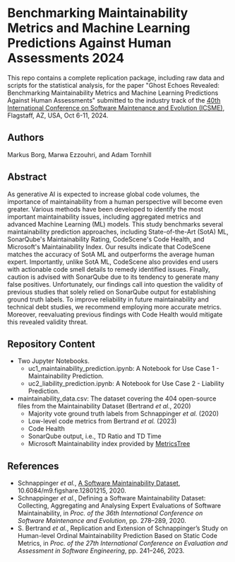 # Benchmarking Maintainability Metrics and Machine Learning Predictions Against Human Assessments 2024

This repo contains a complete replication package, including raw data and scripts for the statistical analysis, for the paper "Ghost Echoes Revealed: Benchmarking Maintainability Metrics and Machine Learning Predictions Against Human Assessments" submitted to the industry track of the [40th International Conference on Software Maintenance and Evolution (ICSME)](https://conf.researchr.org/home/icsme-2024), Flagstaff, AZ, USA, Oct 6-11, 2024.

## Authors

Markus Borg, Marwa Ezzouhri, and Adam Tornhill

## Abstract

As generative AI is expected to increase global code volumes, the importance of maintainability from a human perspective will become even greater. Various methods have been developed to identify the most important maintainability issues, including aggregated metrics and advanced Machine Learning (ML) models. This study benchmarks several maintainability prediction approaches, including State-of-the-Art (SotA) ML, SonarQube's Maintainability Rating, CodeScene's Code Health, and Microsoft's Maintainability Index. Our results indicate that CodeScene matches the accuracy of SotA ML and outperforms the average human expert. Importantly, unlike SotA ML, CodeScene also provides end users with actionable code smell details to remedy identified issues. Finally, caution is advised with SonarQube due to its tendency to generate many false positives. Unfortunately, our findings call into question the validity of previous studies that solely relied on SonarQube output for establishing ground truth labels. To improve reliability in future maintainability and technical debt studies, we recommend employing more accurate metrics. Moreover, reevaluating previous findings with Code Health would mitigate this revealed validity threat.

## Repository Content
- Two Jupyter Notebooks.
	- uc1_maintainability_prediction.ipynb: A Notebook for Use Case 1 - Maintainability Prediction.
	- uc2_liability_prediction.ipynb: A Notebook for Use Case 2 - Liability Prediction.
- maintainability_data.csv: The dataset covering the 404 open-source files from the Maintainability Dataset (Bertrand *et al.*, 2020)
  - Majority vote ground truth labels from Schnappinger *et al.* (2020)
  - Low-level code metrics from Bertrand *et al.* (2023)
  - Code Health
  - SonarQube output, i.e., TD Ratio and TD Time
  - Microsoft Maintainability index provided by [MetricsTree](https://plugins.jetbrains.com/plugin/13959-metricstree)

## References
- Schnappinger *et al.*, [A Software Maintainability Dataset](https://figshare.com/articles/dataset/A_Software_Maintainability_Dataset/12801215), 10.6084/m9.figshare.12801215, 2020.
- Schnappinger *et al.*, Defining a Software Maintainability Dataset: Collecting, Aggregating and Analysing Expert Evaluations of Software Maintainability, in *Proc. of the 36th International Conference on Software Maintenance and Evolution*, pp. 278–289, 2020.
- S. Bertrand *et al.*, Replication and Extension of Schnappinger’s Study on Human-level Ordinal Maintainability Prediction Based on Static Code Metrics, in *Proc. of the 27th International Conference on Evaluation and Assessment in Software Engineering*, pp. 241–246, 2023.
